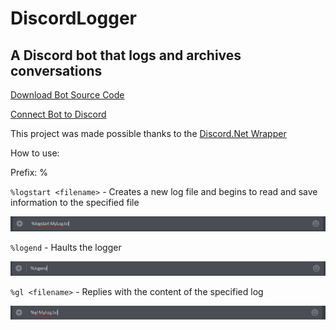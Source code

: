 # DiscordLogger

## A Discord bot that logs and archives conversations

[Download Bot Source Code](https://github.com/erwijet/DiscordLogger/archive/master.zip)

[Connect Bot to Discord](https://discordapp.com/oauth2/authorize?client_id=428590297082101780&scope=bot&permissions=75776)

This project was made possible thanks to the [Discord.Net Wrapper](https://github.com/RogueException/Discord.Net)

How to use:

Prefix: %

`%logstart <filename>` - Creates a new log file and begins to read and save information to the specified file
  
![alt text](RefImages/lostart.jpg)

`%logend` - Haults the logger

![alt text](RefImages/logend.jpg)

`%gl <filename>` - Replies with the content of the specified log

![alt text](RefImages/gl.JPG)
